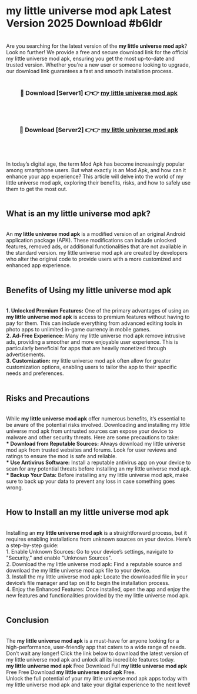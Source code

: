# my little universe mod apk Latest Version 2025 Download #b6ldr<br>
<br>
Are you searching for the latest version of the <strong>my little universe mod apk</strong>? Look no further! We provide a free and secure download link for the official my little universe mod apk, ensuring you get the most up-to-date and trusted version. Whether you're a new user or someone looking to upgrade, our download link guarantees a fast and smooth installation process.
<br>
<br>
<div align="center">
<h3>🔴 Download [Server1] 👉👉 <a href="https://modyolo.store/my_little_universe_mod_apk">my little universe mod apk</a></h3><br>
<br>
<h3>🔴 Download [Server2] 👉👉 <a href="https://modyolo.store/=my_little_universe_mod_apk">my little universe mod apk</a></h3><br>
</div>
<br>
<br>
In today’s digital age, the term Mod Apk has become increasingly popular among smartphone users. But what exactly is an Mod Apk, and how can it enhance your app experience? This article will delve into the world of my little universe mod apk, exploring their benefits, risks, and how to safely use them to get the most out.
<br>
<br>
<h2>What is an my little universe mod apk?</h2>
<br>
An <strong>my little universe mod apk</strong> is a modified version of an original Android application package (APK). These modifications can include unlocked features, removed ads, or additional functionalities that are not available in the standard version. my little universe mod apk are created by developers who alter the original code to provide users with a more customized and enhanced app experience.
<br>
<br>
<h2>Benefits of Using my little universe mod apk</h2>
<br>
<strong> 1. Unlocked Premium Features:</strong> One of the primary advantages of using an <strong>my little universe mod apk</strong> is access to premium features without having to pay for them. This can include everything from advanced editing tools in photo apps to unlimited in-game currency in mobile games.
<br>
<strong> 2. Ad-Free Experience:</strong> Many my little universe mod apk remove intrusive ads, providing a smoother and more enjoyable user experience. This is particularly beneficial for apps that are heavily monetized through advertisements.
<br>
<strong> 3. Customization:</strong> my little universe mod apk often allow for greater customization options, enabling users to tailor the app to their specific needs and preferences.
<br>
<br>
<h2>Risks and Precautions</h2>
<br>
While <strong>my little universe mod apk</strong> offer numerous benefits, it’s essential to be aware of the potential risks involved. Downloading and installing my little universe mod apk from untrusted sources can expose your device to malware and other security threats. Here are some precautions to take:
<br>
<strong> * Download from Reputable Sources:</strong> Always download my little universe mod apk from trusted websites and forums. Look for user reviews and ratings to ensure the mod is safe and reliable.
<br>
<strong> * Use Antivirus Software:</strong> Install a reputable antivirus app on your device to scan for any potential threats before installing an my little universe mod apk.
<br>
<strong> * Backup Your Data:</strong> Before installing any my little universe mod apk, make sure to back up your data to prevent any loss in case something goes wrong.
<br>
<br>
<h2>How to Install an my little universe mod apk</h2>
<br>
Installing an <strong>my little universe mod apk</strong> is a straightforward process, but it requires enabling installations from unknown sources on your device. Here’s a step-by-step guide:
<br>
 1. Enable Unknown Sources: Go to your device’s settings, navigate to "Security," and enable "Unknown Sources".
<br>
 2. Download the my little universe mod apk: Find a reputable source and download the my little universe mod apk file to your device.
<br>
 3. Install the my little universe mod apk: Locate the downloaded file in your device’s file manager and tap on it to begin the installation process.
<br>
 4. Enjoy the Enhanced Features: Once installed, open the app and enjoy the new features and functionalities provided by the my little universe mod apk.
<br>
<br>
<h2><strong>Conclusion</strong></h2>
<br>
The <strong>my little universe mod apk</strong> is a must-have for anyone looking for a high-performance, user-friendly app that caters to a wide range of needs. Don’t wait any longer! Click the link below to download the latest version of my little universe mod apk and unlock all its incredible features today.
<br>
<strong>my little universe mod apk</strong> Free Download Full <strong>my little universe mod apk</strong> Free Free Download <strong>my little universe mod apk</strong> Free.
<br>
Unlock the full potential of your my little universe mod apk apps today with my little universe mod apk and take your digital experience to the next level!

